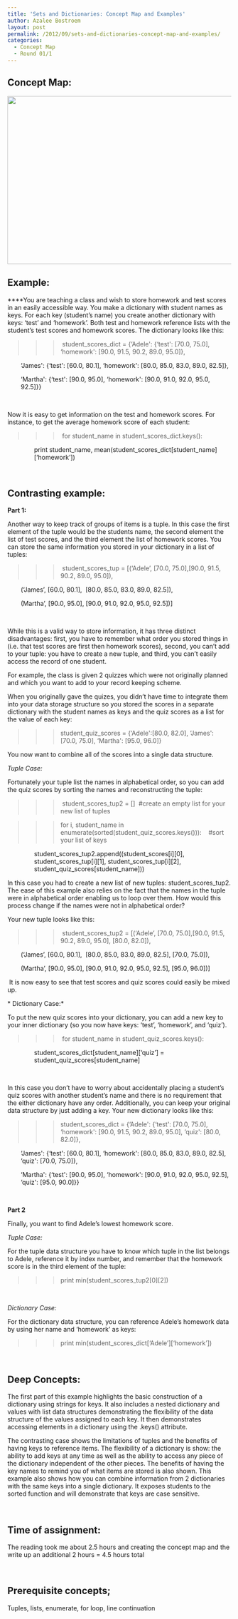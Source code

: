 ```yaml
---
title: 'Sets and Dictionaries: Concept Map and Examples'
author: Azalee Bostroem
layout: post
permalink: /2012/09/sets-and-dictionaries-concept-map-and-examples/
categories:
  - Concept Map
  - Round 01/1
---
```

## Concept Map:

[<img class="aligncenter size-large wp-image-264" title="dict_set_concept_map" src="http://teaching.software-carpentry.org/wp-content/uploads/2012/09/dict_set_concept_map-1024x547.png" alt="" width="707" height="377" />][1]

## Example:

****You are teaching a class and wish to store homework and test scores in an easily accessible way. You make a dictionary with student names as keys. For each key (student&#8217;s name) you create another dictionary with keys: &#8216;test&#8217; and &#8216;homework&#8217;. Both test and homework reference lists with the student&#8217;s test scores and homework scores. The dictionary looks like this:

>>>  student\_scores\_dict = {&#8216;Adele': {&#8216;test': [70.0, 75.0], &#8216;homework': [90.0, 91.5, 90.2, 89.0, 95.0]}, 

<p style="padding-left: 30px;">
  &#8216;James': {&#8216;test': [60.0, 80.1], &#8216;homework': [80.0, 85.0, 83.0, 89.0, 82.5]},
</p>

<p style="padding-left: 30px;">
  &#8216;Martha': {&#8216;test': [90.0, 95.0], &#8216;homework': [90.0, 91.0, 92.0, 95.0, 92.5]}}
</p>

&nbsp;

Now it is easy to get information on the test and homework scores. For instance, to get the average homework score of each student:

>>> for student\_name in student\_scores_dict.keys():

<p style="padding-left: 60px;">
  print student_name, mean(student_scores_dict[student_name][&#8216;homework&#8217;])
</p>

&nbsp;

## Contrasting example:

**Part 1:**

Another way to keep track of groups of items is a tuple. In this case the first element of the tuple would be the students name, the second element the list of test scores, and the third element the list of homework scores. You can store the same information you stored in your dictionary in a list of tuples:

>>> student\_scores\_tup = [(&#8216;Adele&#8217;, [70.0, 75.0],[90.0, 91.5, 90.2, 89.0, 95.0]),  

<p style="padding-left: 30px;">
  (&#8216;James&#8217;, [60.0, 80.1],  [80.0, 85.0, 83.0, 89.0, 82.5]),
</p>

<p style="padding-left: 30px;">
  (Martha&#8217;, [90.0, 95.0], [90.0, 91.0, 92.0, 95.0, 92.5])]
</p>

&nbsp;

While this is a valid way to store information, it has three distinct disadvantages: first, you have to remember what order you stored things in (i.e. that test scores are first then homework scores), second, you can&#8217;t add to your tuple: you have to create a new tuple, and third, you can&#8217;t easily access the record of one student.

For example, the class is given 2 quizzes which were not originally planned and which you want to add to your record keeping scheme.

When you originally gave the quizes, you didn&#8217;t have time to integrate them into your data storage structure so you stored the scores in a separate dictionary with the student names as keys and the quiz scores as a list for the value of each key:

>>> student\_quiz\_scores = {&#8216;Adele':[80.0, 82.0], &#8216;James': [70.0, 75.0], &#8216;Martha': [95.0, 96.0]}

You now want to combine all of the scores into a single data structure.

*Tuple Case:*

Fortunately your tuple list the names in alphabetical order, so you can add the quiz scores by sorting the names and reconstructing the tuple:

>>> student\_scores\_tup2 = []  #create an empty list for your new list of tuples

>>> for i, student\_name in enumerate(sorted(student\_quiz_scores.keys())):    #sort your list of keys

<p style="padding-left: 60px;">
  student_scores_tup2.append((student_scores[i][0], student_scores_tup[i][1], student_scores_tup[i][2], student_quiz_scores[student_name]))
</p>

In this case you had to create a new list of new tuples: student\_scores\_tup2. The ease of this example also relies on the fact that the names in the tuple were in alphabetical order enabling us to loop over them. How would this process change if the names were not in alphabetical order?

Your new tuple looks like this:

>>> student\_scores\_tup2 = [(&#8216;Adele&#8217;, [70.0, 75.0],[90.0, 91.5, 90.2, 89.0, 95.0], [80.0, 82.0]),  

<p style="padding-left: 30px;">
  (&#8216;James&#8217;, [60.0, 80.1],  [80.0, 85.0, 83.0, 89.0, 82.5], [70.0, 75.0]),
</p>

<p style="padding-left: 30px;">
  (Martha&#8217;, [90.0, 95.0], [90.0, 91.0, 92.0, 95.0, 92.5], [95.0, 96.0])]
</p>

 It is now easy to see that test scores and quiz scores could easily be mixed up.

* Dictionary Case:*

To put the new quiz scores into your dictionary, you can add a new key to your inner dictionary (so you now have keys: &#8216;test&#8217;, &#8216;homework&#8217;, and &#8216;quiz&#8217;).

>>> for student\_name in student\_quiz_scores.keys():

<p style="padding-left: 60px;">
  student_scores_dict[student_name][&#8216;quiz&#8217;] = student_quiz_scores[student_name]
</p>

&nbsp;

In this case you don&#8217;t have to worry about accidentally placing a student&#8217;s quiz scores with another student&#8217;s name and there is no requirement that the either dictionary have any order. Additionally, you can keep your original data structure by just adding a key. Your new dictionary looks like this:

>>> student\_scores\_dict = {&#8216;Adele': {&#8216;test': [70.0, 75.0], &#8216;homework': [90.0, 91.5, 90.2, 89.0, 95.0], &#8216;quiz': [80.0, 82.0]}, 

<p style="padding-left: 30px;">
  &#8216;James': {&#8216;test': [60.0, 80.1], &#8216;homework': [80.0, 85.0, 83.0, 89.0, 82.5], &#8216;quiz': [70.0, 75.0]},
</p>

<p style="padding-left: 30px;">
  &#8216;Martha': {&#8216;test': [90.0, 95.0], &#8216;homework': [90.0, 91.0, 92.0, 95.0, 92.5], &#8216;quiz': [95.0, 90.0]}}
</p>

&nbsp;

**Part 2**

Finally, you want to find Adele&#8217;s lowest homework score.

*Tuple Case:*

For the tuple data structure you have to know which tuple in the list belongs to Adele, reference it by index number, and remember that the homework score is in the third element of the tuple:

>>> print min(student\_scores\_tup2\[0\]\[2\])

&nbsp;

*Dictionary Case:*

For the dictionary data structure, you can reference Adele&#8217;s homework data by using her name and &#8216;homework&#8217; as keys:

>>> print min(student\_scores\_dict\[&#8216;Adele&#8217;\]\[&#8216;homework&#8217;\])

&nbsp;

## Deep Concepts:

The first part of this example highlights the basic construction of a dictionary using strings for keys. It also includes a nested dictionary and values with list data structures demonstrating the flexibility of the data structure of the values assigned to each key. It then demonstrates accessing elements in a dictionary using the .keys() attribute.

The contrasting case shows the limitations of tuples and the benefits of having keys to reference items. The flexibility of a dictionary is show: the ability to add keys at any time as well as the ability to access any piece of the dictionary independent of the other pieces. The benefits of having the key names to remind you of what items are stored is also shown. This example also shows how you can combine information from 2 dictionaries with the same keys into a single dictionary. It exposes students to the sorted function and will demonstrate that keys are case sensitive.

&nbsp;

## Time of assignment:

The reading took me about 2.5 hours and creating the concept map and the write up an additional 2 hours = 4.5 hours total

&nbsp;

## Prerequisite concepts;

Tuples, lists, enumerate, for loop, line continuation

 [1]: http://teaching.software-carpentry.org/wp-content/uploads/2012/09/dict_set_concept_map.png